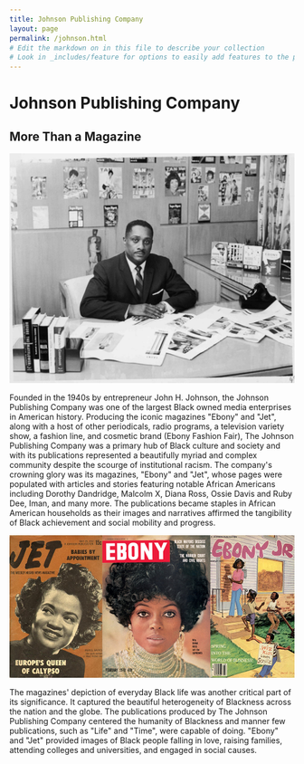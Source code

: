 ```yaml
---
title: Johnson Publishing Company
layout: page
permalink: /johnson.html
# Edit the markdown on in this file to describe your collection
# Look in _includes/feature for options to easily add features to the page
---
```


# Johnson Publishing Company
## More Than a Magazine

![alt text](https://github.com/MOBULLOCK/_bullockcollection/blob/main/objects/johnson.jpg)

Founded in the 1940s by entrepreneur John H. Johnson, the Johnson Publishing Company was one of the largest Black owned media enterprises in American history. Producing the iconic magazines "Ebony" and "Jet", along with a host of other periodicals, radio programs, a television variety show, a fashion line, and cosmetic brand (Ebony Fashion Fair), The Johnson Publishing Company was a primary hub of Black culture and society and with its publications represented a beautifully myriad and complex community despite the scourge of institutional racism. The company's crowning glory was its magazines, "Ebony" and "Jet", whose pages were populated with articles and stories featuring notable African Americans including Dorothy Dandridge, Malcolm X, Diana Ross, Ossie Davis and Ruby Dee, Iman, and many more. The publications became staples in African American households as their images and narratives affirmed the tangibility of Black achievement and social mobility and progress.

![alt text](https://github.com/MOBULLOCK/_bullockcollection/blob/main/objects/ebony_jet.jpg)

The magazines' depiction of everyday Black life was another critical part of its significance. It captured the beautiful heterogeneity of Blackness across the nation and the globe. The publications produced by The Johnson Publishing Company centered the humanity of Blackness and manner few publications, such as "Life" and "Time", were capable of doing. "Ebony" and "Jet" provided images of Black people falling in love, raising families, attending colleges and universities, and engaged in social causes.
